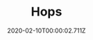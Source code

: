 ---
templateKey: blog-post
title: Hops
description: A bitter, tangy flower used to flavor beer.,
featuredpost: false
date: 2020-02-10T00:00:02.711Z
featuredimage: /img/Hops.png
sellPrice: 25
tags: 
  - Summer
---